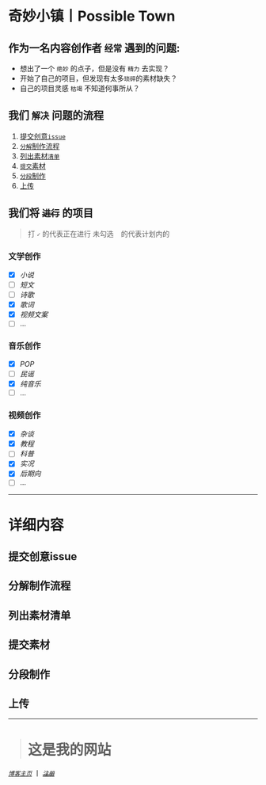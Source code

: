 # 奇妙小镇丨Possible Town
## 作为一名内容创作者 `经常` 遇到的问题:   
* 想出了一个 `绝妙` 的点子，但是没有 `精力` 去实现？   
* 开始了自己的项目，但发现有太多`琐碎`的素材缺失？
* 自己的项目灵感 `枯竭` 不知道何事所从？
## 我们 `解决` 问题的流程
1. [提交创意`issue`](#提交创意issue)
2. [`分解`制作流程](#分解制作流程)
3. [列出素材`清单`](#列出素材清单)
4. [`提交`素材](#提交素材)
5. [`分段`制作](#分段制作)
6. [上传](#上传)  
## 我们将 ~~`进行`~~ 的项目 
> 打 `✓` 的代表正在进行 未勾选 ` ` 的代表计划内的
### 文学创作
- [x] *小说*   
- [ ] *短文*
- [ ] *诗歌*
- [x] *歌词*
- [x] *视频文案*
- [ ] ...
### 音乐创作  
- [x] *POP*  
- [ ] *民谣*  
- [x] *纯音乐*
- [ ]  ...
### 视频创作
- [x] *杂谈*  
- [x] _教程_  
- [ ] _科普_  
- [x] _实况_  
- [x] _后期向_
- [ ]  ...

***

# 详细内容
## 提交创意issue
## 分解制作流程
## 列出素材清单
## 提交素材
## 分段制作
## 上传

***

> # 这是我的网站  
[_`博客主页`_](https://phantomking.top) 丨 
[~~_`注册`_~~](https://phantomking.top/wp-admin)  

